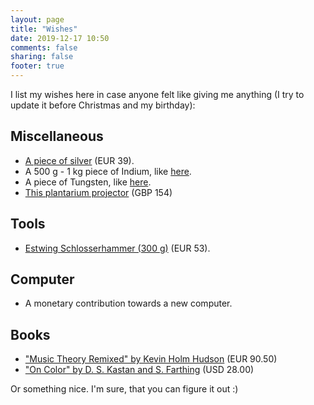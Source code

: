 ```yaml
---
layout: page
title: "Wishes"
date: 2019-12-17 10:50
comments: false
sharing: false
footer: true
---
```


I list my wishes here in case anyone felt like giving me anything (I try to update it before Christmas and my birthday):

Miscellaneous
-------------

- [A piece of silver](https://www.amazon.de/Sunshine-Minting-Silver-Silberbarren-Barren/dp/B00B4XDOMS/ref=aag_m_pw_dp?ie=UTF8&m=A1BIUYPGI5EN8M) (EUR 39).
- A 500 g - 1 kg piece of Indium, like [here](http://www.ebay.com/itm/Indium-Metal-Ingot-1000g-99-99-min-pure/262831382092?_trksid=p2047675.c100005.m1851&_trkparms=aid%3D222007%26algo%3DSIC.MBE%26ao%3D2%26asc%3D20131003132420%26meid%3Db3844c3b3b554a829f450fa4c5a48d02%26pid%3D100005%26rk%3D1%26rkt%3D6%26sd%3D262792784247).
- A piece of Tungsten, like [here](http://www.ebay.com/itm/Tungsten-1-Cube-Block-Weight-/302193147376?hash=item465c1d7df0:g:zWUAAOSw44BYddsV).
- [This plantarium projector](https://www.amazon.de/Imaginarium-42440-Planetarium-Projektor/dp/B0009E387O/ref=sr_1_68?__mk_de_DE=%C3%85M%C3%85%C5%BD%C3%95%C3%91&keywords=planetarium&qid=1576614836&sr=8-68) (GBP 154)

Tools
-----

- [Estwing Schlosserhammer (300 g)](http://www.amazon.de/Estwing-Estwing%C2%AE-Schlosserhammer/dp/B0013NCMGS/ref=sr_1_1?s=digital-text&ie=UTF8&qid=1460365060&sr=8-1&keywords=Estwing+Schlosserhammer) (EUR 53).


Computer
--------

- A monetary contribution towards a new computer.


Books
-----

- ["Music Theory Remixed" by Kevin Holm Hudson](https://www.amazon.de/-/en/Kevin-Holm-Hudson/dp/0199330565/ref=sr_1_1?dchild=1&keywords=music+theory+remixed&qid=1603627956&sr=8-1) (EUR 90.50)
- ["On Color" by D. S. Kastan and S. Farthing](https://yalebooks.yale.edu/book/9780300171877/color) (USD 28.00)
<!-- - ["Writing Analytically" by Rosenwasser and Stephen](http://www.amazon.co.uk/Writing-Analytically-David-Rosenwasser/dp/1285436504/ref=sr_1_1?s=digital-text&ie=UTF8&qid=1449658310&sr=8-1&keywords=Writing+analytically) -->
<!-- - ["In search of Hannibal"](https://in-search-of-hannibal-a-graphic-novel.backerkit.com/hosted_preorders) by Lloyd and Steininger. Pre-Order with delivery December 2017. (EUR 25). -->

Or something nice. I'm sure, that you can figure it out :)
